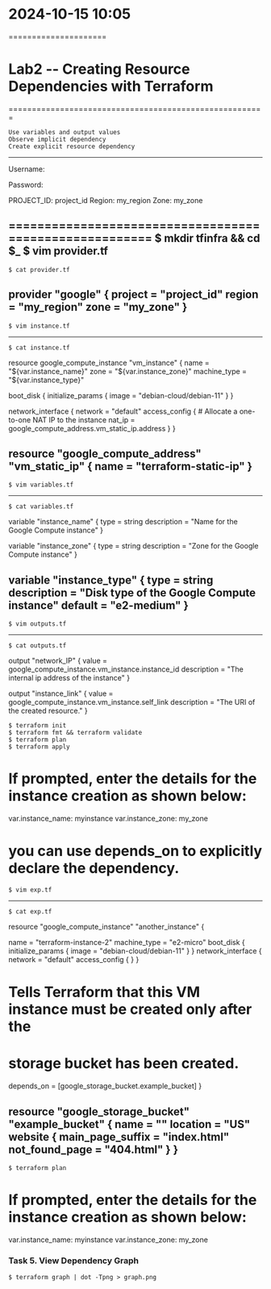 # 2024-10-15    10:05
=====================

# Lab2 -- Creating Resource Dependencies with Terraform 
=======================================================

    Use variables and output values
    Observe implicit dependency
    Create explicit resource dependency

-----
Username:
    
Password:
    
PROJECT_ID:
    project_id
Region:
    my_region
Zone:
    my_zone

=======================================================
    $ mkdir tfinfra && cd $_
    $ vim provider.tf
---------------------------------------------
    $ cat provider.tf
provider "google" {
  project = "project_id"
  region  = "my_region"
  zone    = "my_zone"
}
---------------------------------------------

    $ vim instance.tf
---------------------------------------------
    $ cat instance.tf
resource google_compute_instance "vm_instance" {
name         = "${var.instance_name}"
zone         = "${var.instance_zone}"
machine_type = "${var.instance_type}"

boot_disk {
  initialize_params {
    image = "debian-cloud/debian-11"
  }
}

network_interface {
  network = "default"
  access_config {
    # Allocate a one-to-one NAT IP to the instance
    nat_ip = google_compute_address.vm_static_ip.address
  }
}

resource "google_compute_address" "vm_static_ip" {
  name = "terraform-static-ip"
}
---------------------------------------------

    $ vim variables.tf
---------------------------------------------
    $ cat variables.tf
variable "instance_name" {
  type        = string
  description = "Name for the Google Compute instance"
}

variable "instance_zone" {
  type        = string
  description = "Zone for the Google Compute instance"
}

variable "instance_type" {
  type        = string
  description = "Disk type of the Google Compute instance"
  default     = "e2-medium"
}
---------------------------------------------

    $ vim outputs.tf
---------------------------------------------
    $ cat outputs.tf
output "network_IP" {
  value = google_compute_instance.vm_instance.instance_id
  description = "The internal ip address of the instance"
}

output "instance_link" {
  value = google_compute_instance.vm_instance.self_link
  description = "The URI of the created resource."
}



    $ terraform init
    $ terraform fmt && terraform validate
    $ terraform plan
    $ terraform apply

# If prompted, enter the details for the instance creation as shown below:
var.instance_name: myinstance
var.instance_zone: my_zone


# you can use depends_on to explicitly declare the dependency.

    $ vim exp.tf
---------------------------------------------
    $ cat exp.tf
resource "google_compute_instance" "another_instance" {

  name         = "terraform-instance-2"
  machine_type = "e2-micro"
  boot_disk {
    initialize_params {
      image = "debian-cloud/debian-11"
    }
  }
  network_interface {
    network = "default"
    access_config {
    }
  }
  # Tells Terraform that this VM instance must be created only after the
  # storage bucket has been created.
  depends_on = [google_storage_bucket.example_bucket]
}

resource "google_storage_bucket" "example_bucket" {
  name     = "<UNIQUE-BUCKET-NAME>"
  location = "US"
  website {
    main_page_suffix = "index.html"
    not_found_page   = "404.html"
  }
}
---------------------------------------------


    $ terraform plan
# If prompted, enter the details for the instance creation as shown below:
var.instance_name: myinstance
var.instance_zone: my_zone


### Task 5. View Dependency Graph
    $ terraform graph | dot -Tpng > graph.png